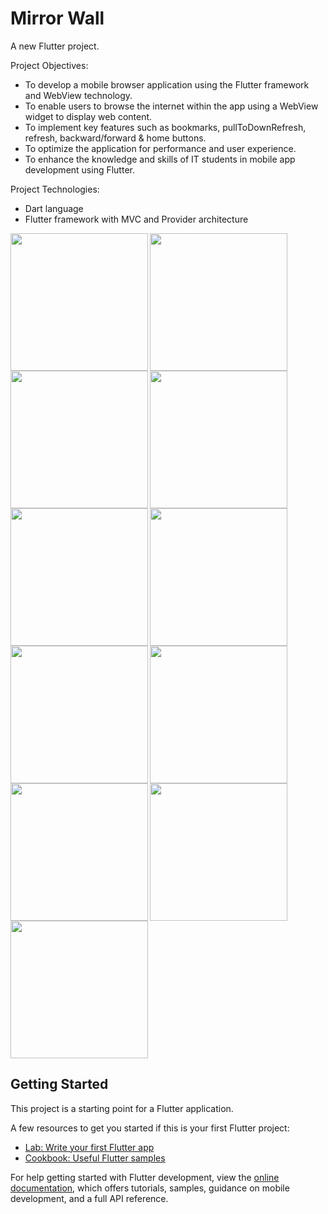 # Mirror Wall

A new Flutter project.

Project Objectives:
- To develop a mobile browser application using the Flutter framework and WebView
technology.
- To enable users to browse the internet within the app using a WebView widget to display web
content.
- To implement key features such as bookmarks, pullToDownRefresh, refresh, backward/forward
& home buttons.
- To optimize the application for performance and user experience.
- To enhance the knowledge and skills of IT students in mobile app development using Flutter.

Project Technologies:
- Dart language
- Flutter framework with MVC and Provider architecture


<img align = "left" src="https://user-images.githubusercontent.com/126376629/236743441-2e0ddaf8-2b7d-4143-9078-1e93cc970d08.mp4" width="220px">
<img align = "left" src="[https://user-images.githubusercontent.com/126376629/236149363-0492ab12-e7bf-4b40-8fc0-020db7990bd2.png](https://github.com/vivekbaraiya0786/mirror_wall_flutter/assets/126376629/8fcfb5a8-7ae7-4549-8d16-014abc68b8d3)" width="220px">
<img  src="[https://user-images.githubusercontent.com/126376629/236149381-3a7026f5-39d0-455a-a1ea-fc04bfea23d6.png](https://github.com/vivekbaraiya0786/mirror_wall_flutter/assets/126376629/82da6e32-1657-47b6-86fc-94085628f164)" width="220px">


<img align = "left" src="[https://user-images.githubusercontent.com/126376629/236149363-0492ab12-e7bf-4b40-8fc0-020db7990bd2.png](https://github.com/vivekbaraiya0786/mirror_wall_flutter/assets/126376629/b290fddf-557c-485c-bd83-ee6fb8d2159c)" width="220px">
<img align = "left" src="[https://user-images.githubusercontent.com/126376629/236149379-aeccf17a-2749-433a-9f58-3abe2c0adf44.png](https://github.com/vivekbaraiya0786/mirror_wall_flutter/assets/126376629/128c2990-e3f5-4552-9f02-de9d8afca4cd)" width="220px">
<img  src="[https://user-images.githubusercontent.com/126376629/236149381-3a7026f5-39d0-455a-a1ea-fc04bfea23d6.png](https://github.com/vivekbaraiya0786/mirror_wall_flutter/assets/126376629/feed4048-a23d-41f1-b97e-d5cb9ddb8f0c)" width="220px">


<img align = "left" src="[https://user-images.githubusercontent.com/126376629/236149363-0492ab12-e7bf-4b40-8fc0-020db7990bd2.png](https://github.com/vivekbaraiya0786/mirror_wall_flutter/assets/126376629/96e162db-3cba-493d-930b-7354785a2bac)" width="220px">
<img align = "left" src="[https://user-images.githubusercontent.com/126376629/236149379-aeccf17a-2749-433a-9f58-3abe2c0adf44.png](https://github.com/vivekbaraiya0786/mirror_wall_flutter/assets/126376629/730cef4c-fd5f-4e56-a3fd-5ec1e5b3f835)" width="220px">
<img  src="[https://user-images.githubusercontent.com/126376629/236149381-3a7026f5-39d0-455a-a1ea-fc04bfea23d6.png](https://github.com/vivekbaraiya0786/mirror_wall_flutter/assets/126376629/ab0ab8d3-7ef6-448e-9c2b-3aabe9e2f262)" width="220px">


<img align = "left" src="[https://user-images.githubusercontent.com/126376629/236149363-0492ab12-e7bf-4b40-8fc0-020db7990bd2.png](https://github.com/vivekbaraiya0786/mirror_wall_flutter/assets/126376629/4ffe09c0-5397-4ad4-aac4-646da2d2bd6c)" width="220px">
<img  src="[https://user-images.githubusercontent.com/126376629/236149381-3a7026f5-39d0-455a-a1ea-fc04bfea23d6.png](https://github.com/vivekbaraiya0786/mirror_wall_flutter/assets/126376629/4eb3f20f-364b-49db-b770-0e74ba4aa6a2)" width="220px">


## Getting Started

This project is a starting point for a Flutter application.

A few resources to get you started if this is your first Flutter project:

- [Lab: Write your first Flutter app](https://docs.flutter.dev/get-started/codelab)
- [Cookbook: Useful Flutter samples](https://docs.flutter.dev/cookbook)

For help getting started with Flutter development, view the
[online documentation](https://docs.flutter.dev/), which offers tutorials,
samples, guidance on mobile development, and a full API reference.
